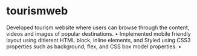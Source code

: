 # tourismweb
Developed tourism website where users can browse through the content, videos and images of popular destinations. • Implemented mobile friendly layout using ditlerent HTML block, inline elements, and Styled using CSS3 properties such as background, flex, and CSS box model properties. •
